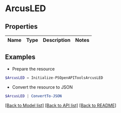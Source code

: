 # ArcusLED
## Properties

Name | Type | Description | Notes
------------ | ------------- | ------------- | -------------

## Examples

- Prepare the resource
```powershell
$ArcusLED = Initialize-PSOpenAPIToolsArcusLED 
```

- Convert the resource to JSON
```powershell
$ArcusLED | ConvertTo-JSON
```

[[Back to Model list]](../README.md#documentation-for-models) [[Back to API list]](../README.md#documentation-for-api-endpoints) [[Back to README]](../README.md)

